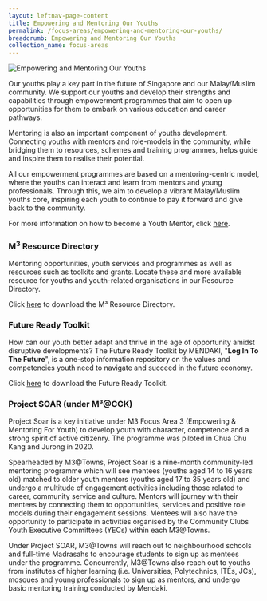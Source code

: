 ```yaml
---
layout: leftnav-page-content
title: Empowering and Mentoring Our Youths
permalink: /focus-areas/empowering-and-mentoring-our-youths/
breadcrumb: Empowering and Mentoring Our Youths
collection_name: focus-areas
---
```


![Empowering and Mentoring Our Youths](/images/focus-area-empowering.jpg)

Our youths play a key part in the future of Singapore and our Malay/Muslim community. We support our youths and develop their strengths and capabilities through empowerment programmes that aim to open up opportunities for them to embark on various education and career pathways.

Mentoring is also an important component of youths development. Connecting youths with mentors and role-models in the community, while bridging them to resources, schemes and training programmes, helps guide and inspire them to realise their potential.

All our empowerment programmes are based on a mentoring-centric model, where the youths can interact and learn from mentors and young professionals. Through this, we aim to develop a vibrant Malay/Muslim youths core, inspiring each youth to continue to pay it forward and give back to the community.

For more information on how to become a Youth Mentor, click [here](https://www.volunteer.sg/volunteer/opportunity/details/?id=31aa05e5-7484-ea11-a9e4-b23905f5d176).

### **M<sup>3</sup> Resource Directory** 

Mentoring opportunities, youth services and programmes as well as resources such as toolkits and grants. Locate these and more available resource for youths and youth-related organisations in our Resource Directory.

Click <a href="/images/PDF/M³_Youth_Resource_Directory_123KB.pdf" class="no-pdf-icon" style="margin-left:0;">here</a> to download the M³ Resource Directory.

### **Future Ready Toolkit**

How can our youth better adapt and thrive in the age of opportunity amidst disruptive developments? The Future Ready Toolkit by MENDAKI, "**Log In To The Future**", is a one-stop information repository on the values and competencies youth need to navigate and succeed in the future economy.

Click <a href="/images/PDF/Future_Ready_Toolkit_4.6MB.pdf" class="no-pdf-icon" style="margin-left:0;">here</a> to download the Future Ready Toolkit.

### **Project SOAR (under M³@CCK)**

Project Soar is a key initiative under M3 Focus Area 3 (Empowering & Mentoring For Youth) to develop youth with character, competence and a strong spirit of active citizenry. The programme was piloted in Chua Chu Kang and Jurong in 2020. 

Spearheaded by M3@Towns, Project Soar is a nine-month community-led mentoring programme which will see mentees (youths aged 14 to 16 years old) matched to older youth mentors (youths aged 17 to 35 years old) and undergo a multitude of engagement activities including those related to career, community service and culture. Mentors will journey with their mentees by connecting them to opportunities, services and positive role models during their engagement sessions. Mentees will also have the opportunity to participate in activities organised by the Community Clubs Youth Executive Committees (YECs) within each M3@Towns.

Under Project SOAR, M3@Towns will reach out to neighbourhood schools and full-time Madrasahs to encourage students to sign up as mentees under the programme. Concurrently, M3@Towns also reach out to youths from institutes of higher learning (i.e. Universities, Polytechnics, ITEs, JCs), mosques and young professionals to sign up as mentors, and undergo basic mentoring training conducted by Mendaki.
